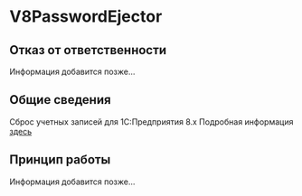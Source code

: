 # V8PasswordEjector

## Отказ от ответственности
Информация добавится позже...

## Общие сведения
Сброс учетных записей для 1С:Предприятия 8.x
Подробная информация [здесь](http://develplatform.ru/OneC/Development/Applications/Reset1CAccounts)

## Принцип работы
Информация добавится позже...
